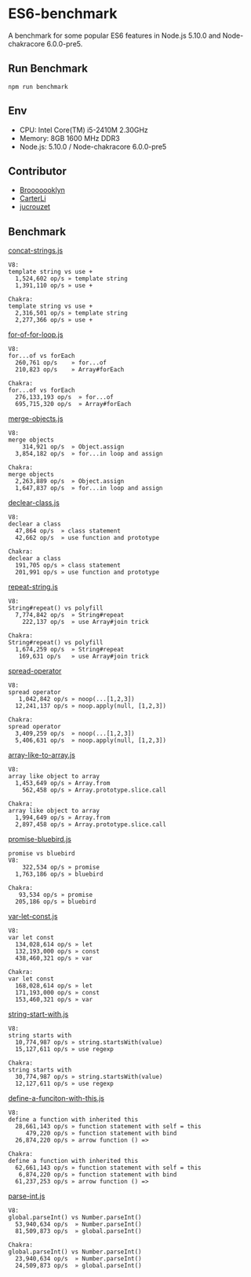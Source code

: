 # ES6-benchmark

A benchmark for some popular ES6 features in Node.js 5.10.0 and Node-chakracore 6.0.0-pre5.

## Run Benchmark

```
npm run benchmark
```

## Env

 - CPU: Intel Core(TM) i5-2410M 2.30GHz
 - Memory: 8GB 1600 MHz DDR3
 - Node.js: 5.10.0 / Node-chakracore 6.0.0-pre5

## Contributor

 - [Brooooooklyn](https://github.com/Brooooooklyn)
 - [CarterLi](https://github.com/CarterLi)
 - [jucrouzet](https://github.com/jucrouzet)

## Benchmark

[concat-strings.js](benchmarks/concat-strings.js)

```
V8:
template string vs use +
  1,524,602 op/s » template string
  1,391,110 op/s » use +

Chakra:
template string vs use +
  2,316,501 op/s » template string
  2,277,366 op/s » use +
```

[for-of-for-loop.js](benchmarks/for-of-for-loop.js)

```
V8:
for...of vs forEach
  260,761 op/s    » for...of
  210,823 op/s    » Array#forEach

Chakra:
for...of vs forEach
  276,133,193 op/s  » for...of
  695,715,320 op/s  » Array#forEach
```

[merge-objects.js](benchmarks/merge-objects.js)

```
V8:
merge objects
    314,921 op/s  » Object.assign
  3,854,182 op/s  » for...in loop and assign

Chakra:
merge objects
  2,263,889 op/s  » Object.assign
  1,647,837 op/s  » for...in loop and assign
```

[declear-class.js](benchmarks/declear-class.js)

```
V8:
declear a class
  47,864 op/s  » class statement
  42,662 op/s  » use function and prototype

Chakra:
declear a class
  191,705 op/s » class statement
  201,991 op/s » use function and prototype
```

[repeat-string.js](benchmarks/repeat-string.js)

```
V8:
String#repeat() vs polyfill
  7,774,842 op/s  » String#repeat
    222,137 op/s  » use Array#join trick

Chakra:
String#repeat() vs polyfill
  1,674,259 op/s  » String#repeat
   169,631 op/s   » use Array#join trick
```

[spread-operator](benchmarks/spread-operator.js)

```
V8:
spread operator
   1,042,842 op/s » noop(...[1,2,3])
  12,241,137 op/s » noop.apply(null, [1,2,3])

Chakra:
spread operator
  3,409,259 op/s  » noop(...[1,2,3])
  5,406,631 op/s  » noop.apply(null, [1,2,3])
```

[array-like-to-array.js](benchmarks/array-like-to-array.js)

```
V8:
array like object to array
  1,453,649 op/s » Array.from
    562,458 op/s » Array.prototype.slice.call

Chakra:
array like object to array
  1,994,649 op/s » Array.from
  2,897,458 op/s » Array.prototype.slice.call
```

[promise-bluebird.js](benchmarks/promise-bluebird.js)

```
promise vs bluebird
V8:
    322,534 op/s » promise
  1,763,186 op/s » bluebird

Chakra:
   93,534 op/s » promise
  205,186 op/s » bluebird
```

[var-let-const.js](benchmarks/var-let-const.js)

```
V8:
var let const
  134,028,614 op/s » let
  132,193,000 op/s » const
  438,460,321 op/s » var

Chakra:
var let const
  168,028,614 op/s » let
  171,193,000 op/s » const
  153,460,321 op/s » var
```

[string-start-with.js](benchmarks/string-start-with.js)

```
V8:
string starts with
  10,774,987 op/s » string.startsWith(value)
  15,127,611 op/s » use regexp

Chakra:
string starts with
  30,774,987 op/s » string.startsWith(value)
  12,127,611 op/s » use regexp
```

[define-a-funciton-with-this.js](benchmarks/define-a-funciton-with-this.js)

```
V8:
define a function with inherited this
  28,661,143 op/s » function statement with self = this
     479,220 op/s » function statement with bind
  26,874,220 op/s » arrow function () =>

Chakra:
define a function with inherited this
  62,661,143 op/s » function statement with self = this
   6,874,220 op/s » function statement with bind
  61,237,253 op/s » arrow function () =>
```

[parse-int.js](benchmarks/parse-int.js)

```
V8:
global.parseInt() vs Number.parseInt()
  53,940,634 op/s  » Number.parseInt()
  81,509,873 op/s  » global.parseInt()

Chakra:
global.parseInt() vs Number.parseInt()
  23,940,634 op/s  » Number.parseInt()
  24,509,873 op/s  » global.parseInt()
```
